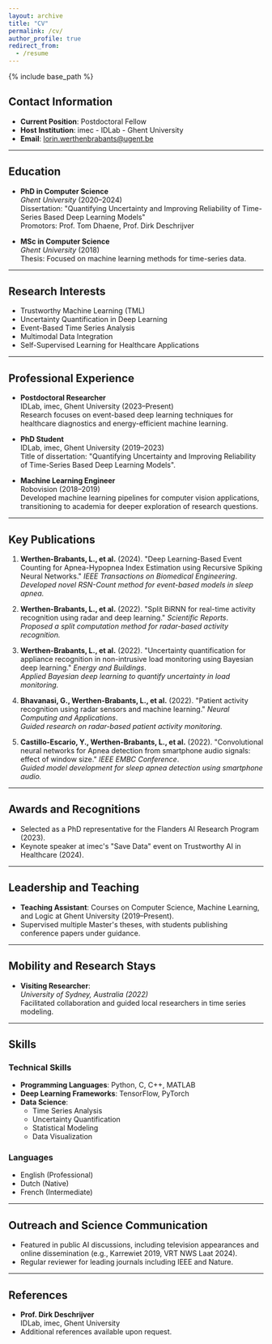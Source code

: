 ```yaml
---
layout: archive
title: "CV"
permalink: /cv/
author_profile: true
redirect_from:
  - /resume
---
```


{% include base_path %}

## Contact Information

- **Current Position**: Postdoctoral Fellow
- **Host Institution**: imec - IDLab - Ghent University
- **Email**: <lorin.werthenbrabants@ugent.be>

---

## Education

- **PhD in Computer Science**  
  *Ghent University* (2020–2024)  
  Dissertation: "Quantifying Uncertainty and Improving Reliability of Time-Series Based Deep Learning Models"  
  Promotors: Prof. Tom Dhaene, Prof. Dirk Deschrijver  

- **MSc in Computer Science**  
  *Ghent University* (2018)  
  Thesis: Focused on machine learning methods for time-series data.

---

## Research Interests

- Trustworthy Machine Learning (TML)
- Uncertainty Quantification in Deep Learning
- Event-Based Time Series Analysis
- Multimodal Data Integration
- Self-Supervised Learning for Healthcare Applications

---

## Professional Experience

- **Postdoctoral Researcher**  
  IDLab, imec, Ghent University (2023–Present)  
  Research focuses on event-based deep learning techniques for healthcare diagnostics and energy-efficient machine learning.

- **PhD Student**  
  IDLab, imec, Ghent University (2019–2023)  
  Title of dissertation: "Quantifying Uncertainty and Improving Reliability of Time-Series Based Deep Learning Models".

- **Machine Learning Engineer**  
  Robovision (2018–2019)  
  Developed machine learning pipelines for computer vision applications, transitioning to academia for deeper exploration of research questions.

---

## Key Publications

1. **Werthen-Brabants, L., et al.** (2024). "Deep Learning-Based Event Counting for Apnea-Hypopnea Index Estimation using Recursive Spiking Neural Networks." *IEEE Transactions on Biomedical Engineering*.  
   *Developed novel RSN-Count method for event-based models in sleep apnea.*

2. **Werthen-Brabants, L., et al.** (2022). "Split BiRNN for real-time activity recognition using radar and deep learning." *Scientific Reports*.  
   *Proposed a split computation method for radar-based activity recognition.*

3. **Werthen-Brabants, L., et al.** (2022). "Uncertainty quantification for appliance recognition in non-intrusive load monitoring using Bayesian deep learning." *Energy and Buildings*.  
   *Applied Bayesian deep learning to quantify uncertainty in load monitoring.*

4. **Bhavanasi, G., Werthen-Brabants, L., et al.** (2022). "Patient activity recognition using radar sensors and machine learning." *Neural Computing and Applications*.  
   *Guided research on radar-based patient activity monitoring.*

5. **Castillo-Escario, Y., Werthen-Brabants, L., et al.** (2022). "Convolutional neural networks for Apnea detection from smartphone audio signals: effect of window size." *IEEE EMBC Conference*.  
   *Guided model development for sleep apnea detection using smartphone audio.*

---

## Awards and Recognitions

- Selected as a PhD representative for the Flanders AI Research Program (2023).
- Keynote speaker at imec's "Save Data" event on Trustworthy AI in Healthcare (2024).

---

## Leadership and Teaching

- **Teaching Assistant**: Courses on Computer Science, Machine Learning, and Logic at Ghent University (2019–Present).  
- Supervised multiple Master's theses, with students publishing conference papers under guidance.  

---

## Mobility and Research Stays

- **Visiting Researcher**:  
  *University of Sydney, Australia (2022)*  
  Facilitated collaboration and guided local researchers in time series modeling.  

---

## Skills

### Technical Skills

- **Programming Languages**: Python, C, C++, MATLAB
- **Deep Learning Frameworks**: TensorFlow, PyTorch
- **Data Science**:
  - Time Series Analysis
  - Uncertainty Quantification
  - Statistical Modeling
  - Data Visualization

### Languages

- English (Professional)
- Dutch (Native)
- French (Intermediate)

---

## Outreach and Science Communication

- Featured in public AI discussions, including television appearances and online dissemination (e.g., Karrewiet 2019, VRT NWS Laat 2024).  
- Regular reviewer for leading journals including IEEE and Nature.  

---

## References

- **Prof. Dirk Deschrijver**  
  IDLab, imec, Ghent University  
- Additional references available upon request.

<!-- ## Publications

<ul>{% for post in site.publications reversed %}
  {% include archive-single-cv.html %}
{% endfor %}</ul> -->
  
<!-- Talks
======
  <ul>{% for post in site.talks reversed %}
    {% include archive-single-talk-cv.html  %}
  {% endfor %}</ul> -->
  
<!-- Teaching
======
  <ul>{% for post in site.teaching reversed %}
    {% include archive-single-cv.html %}
  {% endfor %}</ul> -->